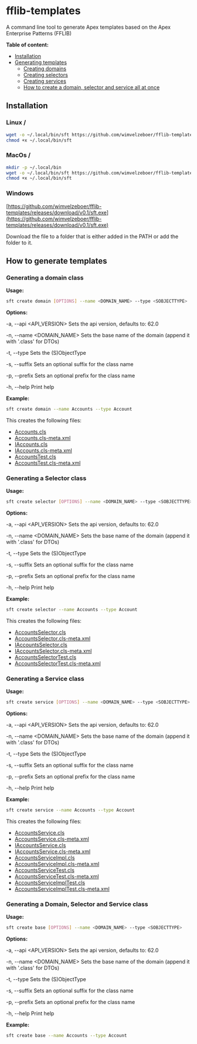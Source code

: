 # fflib-templates
A command line tool to generate Apex templates based on the Apex Enterprise Patterns (FFLIB)

**Table of content:**
- [Installation](#installation)
- [Generating templates](#how-to-generate-templates)
  - [Creating domains](#generating-a-domain-class)
  - [Creating selectors](#generating-a-selector-class)
  - [Creating services](#generating-a-service-class)
  - [How to create a domain, selector and service all at once](#generating-a-domain-selector-and-service-class)

## Installation

### Linux / 
```bash
wget -o ~/.local/bin/sft https://github.com/wimvelzeboer/fflib-templates/releases/download/v0.1.2/sft
chmod +x ~/.local/bin/sft
```

### MacOs / 
```bash
mkdir -p ~/.local/bin
wget -o ~/.local/bin/sft https://github.com/wimvelzeboer/fflib-templates/releases/download/v0.1.2/sft.exe
chmod +x ~/.local/bin/sft
```

### Windows

[https://github.com/wimvelzeboer/fflib-templates/releases/download/v0.1/sft.exe](https://github.com/wimvelzeboer/fflib-templates/releases/download/v0.1/sft.exe)

Download the file to a folder that is either added in the PATH or add the folder to it. 

## How to generate templates

### Generating a domain class
**Usage:**
```bash
sft create domain [OPTIONS] --name <DOMAIN_NAME> --type <SOBJECTTYPE>
```

**Options:**

-a, --api <API_VERSION>   Sets the api version, defaults to: 62.0

-n, --name <DOMAIN_NAME>  Sets the base name of the domain (append it with '.class' for DTOs)

-t, --type <SOBJECTTYPE>  Sets the (S)ObjectType

-s, --suffix <SUFFIX>     Sets an optional suffix for the class name

-p, --prefix <PREFIX>     Sets an optional prefix for the class name

-h, --help                Print help

**Example:**
```bash
sft create domain --name Accounts --type Account
```
This creates the following files:
- [Accounts.cls](../force-app/main/default/classes/domains/Accounts.cls)
- [Accounts.cls-meta.xml](../force-app/main/default/classes/domains/Accounts.cls-meta.xml)
- [IAccounts.cls](../force-app/main/default/classes/domains/interfaces/IAccounts.cls)
- [IAccounts.cls-meta.xml](../force-app/main/default/classes/domains/interfaces/Accounts.cls-meta.xml)
- [AccountsTest.cls](../force-app/tests/apex/classes/domains/AccountsTest.cls)
- [AccountsTest.cls-meta.xml](../force-app/tests/apex/classes/domains/AccountsTest.cls-meta.xml)


### Generating a Selector class
**Usage:**
```bash
sft create selector [OPTIONS] --name <DOMAIN_NAME> --type <SOBJECTTYPE>
```

**Options:**

-a, --api <API_VERSION>   Sets the api version, defaults to: 62.0

-n, --name <DOMAIN_NAME>  Sets the base name of the domain (append it with '.class' for DTOs)

-t, --type <SOBJECTTYPE>  Sets the (S)ObjectType

-s, --suffix <SUFFIX>     Sets an optional suffix for the class name

-p, --prefix <PREFIX>     Sets an optional prefix for the class name

-h, --help                Print help

**Example:**
```bash
sft create selector --name Accounts --type Account
```
This creates the following files:
- [AccountsSelector.cls](../force-app/main/default/classes/selectors/AccountsSelector.cls)
- [AccountsSelector.cls-meta.xml](../force-app/main/default/classes/selectors/AccountsSelector.cls-meta.xml)
- [IAccountsSelector.cls](../force-app/main/default/classes/selectors/interfaces/IAccountsSelector.cls)
- [IAccountsSelector.cls-meta.xml](../force-app/main/default/classes/selectors/interfaces/IAccountsSelector.cls-meta.xml)
- [AccountsSelectorTest.cls](../force-app/tests/apex/classes/selectors/AccountsSelectorTest.cls)
- [AccountsSelectorTest.cls-meta.xml](../force-app/tests/apex/classes/selectors/AccountsSelectorTest.cls-meta.xml)


### Generating a Service class
**Usage:**
```bash
sft create service [OPTIONS] --name <DOMAIN_NAME> --type <SOBJECTTYPE>
```

**Options:**

-a, --api <API_VERSION>   Sets the api version, defaults to: 62.0

-n, --name <DOMAIN_NAME>  Sets the base name of the domain (append it with '.class' for DTOs)

-t, --type <SOBJECTTYPE>  Sets the (S)ObjectType

-s, --suffix <SUFFIX>     Sets an optional suffix for the class name

-p, --prefix <PREFIX>     Sets an optional prefix for the class name

-h, --help                Print help

**Example:**
```bash
sft create service --name Accounts --type Account
```
This creates the following files:
- [AccountsService.cls](../force-app/main/default/classes/services/AccountsService.cls)
- [AccountsService.cls-meta.xml](../force-app/main/default/classes/services/AccountsService.cls-meta.xml)
- [IAccountsService.cls](../force-app/main/default/classes/services/interfaces/IAccountsService.cls)
- [IAccountsService.cls-meta.xml](../force-app/main/default/classes/services/interfaces/IAccountsService.cls-meta.xml)
- [AccountsServiceImpl.cls](../force-app/main/default/classes/services/implementations/AccountsServiceImpl.cls)
- [AccountsServiceImpl.cls-meta.xml](../force-app/main/default/classes/services/implementations/AccountsServiceImpl.cls-meta.xml)
- [AccountsServiceTest.cls](../force-app/tests/apex/classes/services/AccountsServiceTest.cls)
- [AccountsServiceTest.cls-meta.xml](../force-app/tests/apex/classes/services/AccountsServiceTest.cls-meta.xml)
- [AccountsServiceImplTest.cls](../force-app/tests/apex/classes/services/AccountsServiceImplTest.cls)
- [AccountsServiceImplTest.cls-meta.xml](../force-app/tests/apex/classes/services/AccountsServiceImplTest.cls-meta.xml)


### Generating a Domain, Selector and Service class

**Usage:**
```bash
sft create base [OPTIONS] --name <DOMAIN_NAME> --type <SOBJECTTYPE>
```

**Options:**

-a, --api <API_VERSION>   Sets the api version, defaults to: 62.0

-n, --name <DOMAIN_NAME>  Sets the base name of the domain (append it with '.class' for DTOs)

-t, --type <SOBJECTTYPE>  Sets the (S)ObjectType

-s, --suffix <SUFFIX>     Sets an optional suffix for the class name

-p, --prefix <PREFIX>     Sets an optional prefix for the class name

-h, --help                Print help

**Example:**
```bash
sft create base --name Accounts --type Account
```